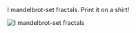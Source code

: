 I mandelbrot-set fractals. Print it on a shirt!

![I mandelbrot-set fractals](https://raw.github.com/neingeist/i-mandelbrot-fractals/master/i-mandelbrot-fractals.png)
